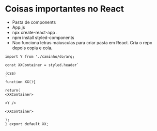 # Coisas importantes no React
* Pasta de components
* App.js
* npx create-react-app .
* npm install styled-components
* Nao funciona letras maiusculas para criar pasta em React. Cria o repo depois copia e cola.
```
import Y from './caminho/do/arq;

const XXContainer = styled.header`

(CSS)
`
function XX(){

return(
<XXContainer>

<Y />
        
<XXContainer>

);
} export default XX;

```
